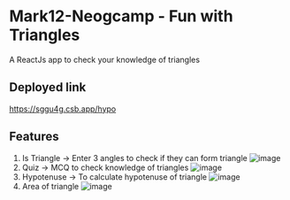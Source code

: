 # Mark12-Neogcamp - Fun with Triangles

A ReactJs app to check your knowledge of triangles

## Deployed link
https://sggu4g.csb.app/hypo

## Features

1. Is Triangle
   -> Enter 3 angles to check if they can form triangle
   ![image](https://user-images.githubusercontent.com/87566298/188260908-922792f6-72dd-45bd-9222-6dc19642aa26.png)
2. Quiz -> MCQ to check knowledge of triangles
   ![image](https://user-images.githubusercontent.com/87566298/188260965-23feb796-1087-4561-b1e1-d7df3d7ed0f4.png)
3. Hypotenuse -> To calculate hypotenuse of triangle
   ![image](https://user-images.githubusercontent.com/87566298/188261016-d8f28686-a18e-43dc-9bf0-730fa7322f49.png)
4. Area of triangle
   ![image](https://user-images.githubusercontent.com/87566298/188261071-797a1e78-ddfa-4909-b739-b43ad0c47b7d.png)
